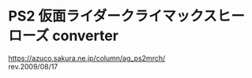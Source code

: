 # PS2 仮面ライダークライマックスヒーローズ converter
https://azuco.sakura.ne.jp/column/ag_ps2mrch/  
rev.2009/08/17  
